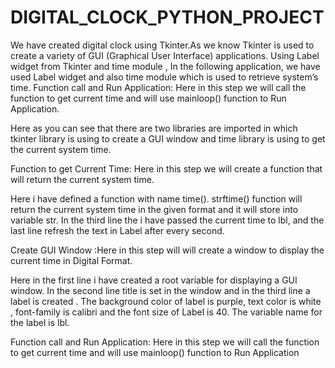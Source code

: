 # DIGITAL_CLOCK_PYTHON_PROJECT
We have created digital clock using Tkinter.As we know Tkinter is used to create a variety of GUI (Graphical User Interface) applications. Using Label widget from Tkinter and time module ,
In the following application, we  have used Label widget and also  time module which is used to retrieve system’s time.
Function call and Run Application: Here in this step we will call the function to get current time and will use mainloop() function to Run Application.

Here as you can see that there are two libraries are imported in which tkinter library is using to create a GUI window and time library is using to get the current system time.

Function to get Current Time: Here in this step we will create a function that will return the current system time.

Here i have defined a function with name time(). strftime() function will return the current system time in the given format and it will store into variable str. In the third line the i have passed the current time to lbl, and the last line refresh the text in Label after every second.

Create GUI Window :Here in this step will will create a window to display the current time in Digital Format.

Here in the first line i have created a root variable for displaying a GUI window. In the second line title is set in the window and in the third line a label is created . The background color of label  is purple, text color is white , font-family is calibri and the font size of Label is 40. The variable name for the label is lbl.

Function call and Run Application: Here in this step we will call the function to get current time and will use mainloop() function to Run Application
